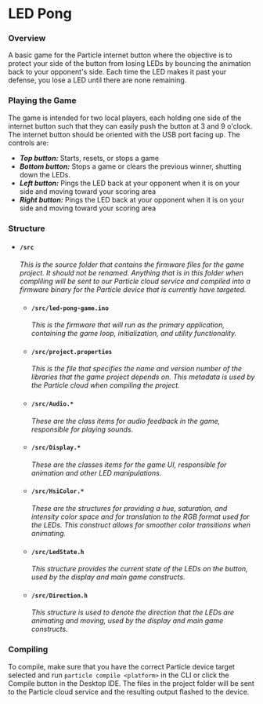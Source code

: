 # LED Pong

### Overview
A basic game for the Particle internet button where the objective is to protect your side of the button from losing LEDs by bouncing the animation back to your opponent's side.  Each time the LED makes it past your defense, you lose a LED until there are none remaining.  

### Playing the Game

The game is intended for two local players, each holding one side of the internet button such that they can easily push the button at 3 and 9 o'clock.  The internet button should be oriented with the USB port facing up.  The controls are:

- _**Top button:**_ Starts, resets, or stops a game
- _**Bottom button:**_ Stops a game or clears the previous winner, shutting down the LEDs.
- _**Left button:**_ Pings the LED back at your opponent when it is on your side and moving toward your scoring area
- _**Right button:**_ Pings the LED back at your opponent when it is on your side and moving toward your scoring area  

### Structure
* #### ```/src```
  _This is the source folder that contains the firmware files for the game project. It should *not* be renamed.
Anything that is in this folder when compliling will be sent to our Particle cloud service and compiled into a firmware binary for the Particle device that is currently have targeted._

    - #### ```/src/led-pong-game.ino```
      _This is the firmware that will run as the primary application, containing the game loop, initialization, and utility functionality._

    - #### ```/src/project.properties```  
      _This is the file that specifies the name and version number of the libraries that the game project depends on. This metadata is used by the Particle cloud when compiling the project._

    - #### ```/src/Audio.*```
      _These are the class items for audio feedback in the game, responsible for playing sounds._

    - #### ```/src/Display.*```
      _These are the classes items for the game UI, responsible for animation and other LED manipulations._

    - #### ```/src/HsiColor.*```
      _These are the structures for providing a hue, saturation, and intensity color space and for translation to the RGB format used for the LEDs.  This construct allows for smoother color transitions when animating._

    - #### ```/src/LedState.h```
      _This structure provides the current state of the LEDs on the button, used by the display and main game constructs._

    - #### ```/src/Direction.h```
      _This structure is used to denote the direction that the LEDs are animating and moving, used by the display and main game constructs._

### Compiling

To compile, make sure that you have the correct Particle device target selected and run `particle compile <platform>` in the CLI or click the Compile button in the Desktop IDE. The files in the project folder will be sent to the Particle cloud service and the resulting output flashed to the device.
